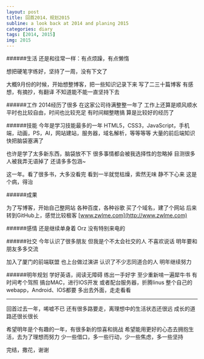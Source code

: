 ```yaml
---
layout: post
title: 回首2014，规划2015
subline: a look back at 2014 and planing 2015
categories: diary
tags: [2014, 2015]
img: 2015
---
```


######生活
还是和往常一样：有点烦躁，有点懒惰

想把硬笔字练好，坚持了一周，没有下文了

大概9月份的时候，开始想整博客，把一些知识记录下来
写了二三十篇博客
有感想，有摘抄，有翻译
不知道能不能一直坚持下去

######工作
2014经历了很多
在这家公司待满整整一年了
工作上还算是顺风顺水
平时也比较自由，时间也比较充足
有时间糊整瞎搞
算是比较好的经历了

######技能
今年是学习技能最多的一年
HTML5，CSS3，JavaScript，手机端，动画，PS，AI，网站建站，服务器，域名解析，等等等等
大量的前后端知识快把脑袋塞满了

也许是学了太多新东西，脑袋放不下
很多事情都会被我选择性的忽略掉
目测很多人被我弄无语掉了
还请多多包涵~

这一年。看了很多书，大多没看完
看到一半就觉枯燥，索然无味
静不下心来
这是个病，得治

######成果

为了写博客，开始自己整网站
各种百度，各种谷歌
买了个域名，建了个网站
后来转到GitHub上，感觉比较极客
[www.zwlme.com](http://www.zwlme.com)

######感情
还是继续单身着 Orz
没有特别来电的

######社交
今年认识了很多朋友
但我是个不太会社交的人
不喜欢说话
明年要和朋友多多交流

加入了厦门的前端联盟
也上台做过演讲
认识了不少志同道合的人
明年继续努力


######明年规划
学好英语，阅读无障碍
练出一手好字
至少重新啃一遍犀牛书
有时间考个驾照
搞台MAC，进行IOS开发
或者配台服务器，折腾linus
整个自己的webapp，Android、IOS都要
多出去外面，走走看看

------------------

回首过去一年，唏嘘不已
还有很多路要走，离理想中的生活状态还很远
成长的道路还很长很长


希望明年是个有趣的一年，有很多新的惊喜和挑战
希望能用更好的心态去拥抱生活，去为了理想而努力
少一些借口，多一些行动，少一些焦虑，多一些坚持

完结，撒花，谢谢

<style type="text/css">
	.post-content p{text-indent:0;}
	.loaded .content .post-header h1{
		display: none;
	}
	button.btn-arrow:before,button.btn-arrow .icon{
		color: #333;
	}
</style>